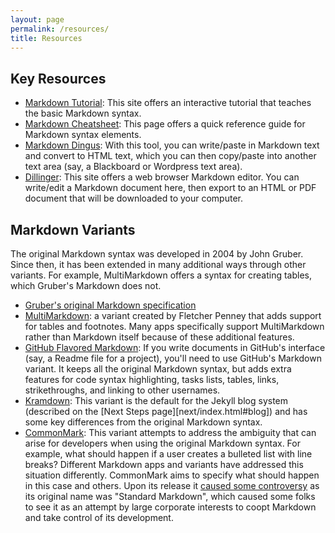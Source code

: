 ```yaml
---
layout: page
permalink: /resources/
title: Resources
---
```

## Key Resources

* [Markdown Tutorial](http://www.markdowntutorial.com/): This site offers an interactive tutorial that teaches the basic Markdown syntax.
* [Markdown Cheatsheet](https://github.com/adam-p/markdown-here/wiki/Markdown-Cheatsheet): This page offers a quick reference guide for Markdown syntax elements.
* [Markdown Dingus](http://daringfireball.net/projects/markdown/dingus): With this tool, you can write/paste in Markdown text and convert to HTML text, which you can then copy/paste into another text area (say, a Blackboard or Wordpress text area).
* [Dillinger](http://dillinger.io/): This site offers a web browser Markdown editor. You can write/edit a Markdown document here, then export to an HTML or PDF document that will be downloaded to your computer.

## Markdown Variants

The original Markdown syntax was developed in 2004 by John Gruber. Since then, it has been extended in many additional ways through other variants. For example, MultiMarkdown offers a syntax for creating tables, which Gruber's Markdown does not.

* [Gruber's original Markdown specification](https://daringfireball.net/projects/markdown/)
* [MultiMarkdown](http://fletcherpenney.net/multimarkdown/): a variant created by Fletcher Penney that adds support for tables and footnotes. Many apps specifically support MultiMarkdown rather than Markdown itself because of these additional features.
* [GitHub Flavored Markdown](https://guides.github.com/features/mastering-markdown/#GitHub-flavored-markdown): If you write documents in GitHub's interface (say, a Readme file for a project), you'll need to use GitHub's Markdown variant. It keeps all the original Markdown syntax, but adds extra features for code syntax highlighting, tasks lists, tables, links, strikethroughs, and linking to other usernames.
* [Kramdown](http://kramdown.gettalong.org/syntax.html): This variant is the default for the Jekyll blog system (described on the [Next Steps page][next/index.html#blog]) and has some key differences from the original Markdown syntax.
* [CommonMark](http://spec.commonmark.org/): This variant attempts to address the ambiguity that can arise for developers when using the original Markdown syntax. For example, what should happen if a user creates a bulleted list with line breaks? Different Markdown apps and variants have addressed this situation differently. CommonMark aims to specify what should happen in this case and others. Upon its release it [caused some controversy](http://arstechnica.com/information-technology/2014/10/markdown-throwdown-what-happens-when-foss-software-gets-corporate-backing/2/) as its original name was "Standard Markdown", which caused some folks to see it as an attempt by large corporate interests to coopt Markdown and take control of its development. 
